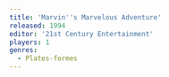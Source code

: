 ```yaml
---
title: 'Marvin''s Marvelous Adventure'
released: 1994
editor: '21st Century Entertainment'
players: 1
genres:
  - Plates-formes
---
```

